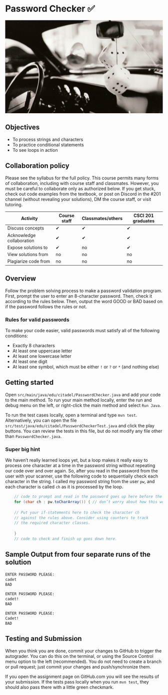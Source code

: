 # Password Checker :white_check_mark:
![Dice Logo](/img/dice.jpg)

## Objectives
* To process strings and characters
* To practice conditional statements
* To see loops in action


## Collaboration policy
Please see the syllabus for the full policy. This course permits many forms of collaboration, including with course staff and classmates. However, you must be careful to collaborate only as authorized below. If you get stuck, check out code examples from the textbook, or post on Discord in the #201 channel (without revealing your solutions), DM the course staff, or visit tutoring.

Activity	| Course staff	| Classmates/others	| CSCI 201 graduates
--|--|--|--
Discuss concepts	| ✔	| ✔	| ✔
Acknowledge collaboration	| ✔	| ✔	| ✔
Expose solutions to	| ✔	| no	| ✔
View solutions from	| no	| no	| no
Plagiarize code from	| no	| no	| no

## Overview
Follow the problem solving process to make a password validation program. First, prompt the user to enter an 8-character password. Then, check it according to the rules below. Then, output the word GOOD or BAD based on if the password follows the rules or not.

### Rules for valid passwords
To make your code easier, valid passwords must satisfy all of the following conditions:
* Exactly 8 characters
* At least one uppercase letter
* At least one lowercase letter
* At least one digit
* At least one symbol, which must be either `!` or `?` or `*` (and nothing else)


## Getting started
Open `src/main/java/edu/citadel/PasswordChecker.java` and add your code to the main method. To run your main method locally, enter the run and debug menu on the left, or right-click the main method and select `Run Java`.

To run the test cases locally, open a terminal and type `mvn test`. Alternatively, you can open the file `src/test/java/edu/citadel/PasswordCheckerTest.java` and click the play buttons. You can review the tests in this file, but do not modify any file other than `PasswordChecker.java`.

### Super big hint
We haven’t really learned loops yet, but a loop makes it really easy to process one character at a time in the password string without repeating our code over and over again. So, after you read in the password from the user with your scanner, use the following code to sequentially check each character in the string. I called my password string from the user `pw`, and each character is called `ch` as it is processed by the loop.
```java
    // code to prompt and read in the password goes up here before the loop
    for (char ch : pw.toCharArray()) { // don’t worry about how this works yet

	// Put your if-statements here to check the character ch
	// against the rules above. Consider using counters to track
	// the required character classes.

    }
    // code to check and finish up goes down here.
```

## Sample Output from four separate runs of the solution
```
ENTER PASSWORD PLEASE:
cadet
BAD
```
```
ENTER PASSWORD PLEASE:
cadet!
BAD
```
```
ENTER PASSWORD PLEASE:
Cadet!
BAD
```

## Testing and Submission
When you think you are done, commit your changes to GitHub to trigger the autograder. You can do this on the terminal, or using the Source Control menu option to the left (recommended). You do not need to create a branch or pull request; just commit your changes and push/synchronize them.

If you open the assignment page on GitHub.com you will see the results of your submission. If the tests pass locally when you run `mvn test`, they should also pass there with a little green checkmark.

